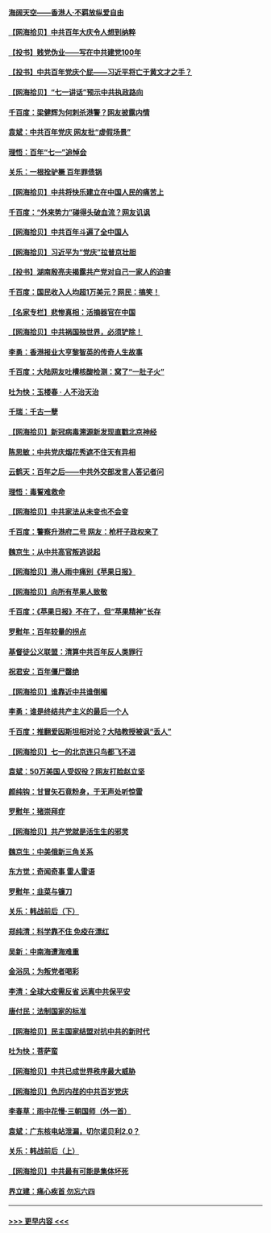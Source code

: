 #### [海阔天空——香港⼈·不羁放纵爱⾃由](../pages/nsc993/n13069407.md?t=07060551) 
#### [【网海拾贝】中共百年大庆令人想到纳粹](../pages/nsc993/n13068483.md?t=07060551) 
#### [【投书】贱党伪业——写在中共建党100年](../pages/nsc993/n13067843.md?t=07060551) 
#### [【投书】中共百年党庆个屁——习近平将亡于黄文才之手？](../pages/nsc993/n13067425.md?t=07060551) 
#### [【网海拾贝】“七一讲话”预示中共执政路向](../pages/nsc993/n13066434.md?t=07060551) 
#### [千百度：梁健辉为何刺杀港警？网友披露内情](../pages/nsc993/n13066979.md?t=07060551) 
#### [袁斌：中共百年党庆 网友批“虚假场景”](../pages/nsc993/n13066385.md?t=07060551) 
#### [理悟：百年“七一”追悼会](../pages/nsc993/n13066106.md?t=07060551) 
#### [关乐：一根拴驴橛 百年罪债锅](../pages/nsc993/n13066089.md?t=07060551) 
#### [【网海拾贝】中共将快乐建立在中国人民的痛苦上](../pages/nsc993/n13064939.md?t=07060551) 
#### [千百度：“外来势力”碰得头破血流？网友讥讽](../pages/nsc993/n13064878.md?t=07060551) 
#### [【网海拾贝】中共百年斗遍了全中国人](../pages/nsc993/n13060020.md?t=07060551) 
#### [【网海拾贝】习近平为“党庆”拉普京壮胆](../pages/nsc993/n13057781.md?t=07060551) 
#### [【投书】湖南殷亮夫揭露共产党对自己一家人的迫害](../pages/nsc993/n13057744.md?t=07060551) 
#### [千百度：国民收入人均超1万美元？网民：搞笑！](../pages/nsc993/n13057692.md?t=07060551) 
#### [【名家专栏】悲惨真相：活摘器官在中国](../pages/nsc993/n13056611.md?t=07060551) 
#### [【网海拾贝】中共祸国殃世界，必须铲除！](../pages/nsc993/n13056011.md?t=07060551) 
#### [李勇：香港报业大亨黎智英的传奇人生故事](../pages/nsc993/n13055258.md?t=07060551) 
#### [千百度：大陆网友吐槽核酸检测：窝了“一肚子火”](../pages/nsc993/n13055194.md?t=07060551) 
#### [吐为快：玉楼春 · 人不治天治](../pages/nsc993/n13054028.md?t=07060551) 
#### [千瑞：千古一孽](../pages/nsc993/n13054016.md?t=07060551) 
#### [【网海拾贝】新冠病毒溯源新发现直戳北京神经](../pages/nsc993/n13052425.md?t=07060551) 
#### [陈思敏：中共党庆烟花秀遮不住天有异相](../pages/nsc993/n13052020.md?t=07060551) 
#### [云鹤天：百年之后——中共外交部发言人答记者问](../pages/nsc993/n13051604.md?t=07060551) 
#### [理悟：毒誓难救命](../pages/nsc993/n13051601.md?t=07060551) 
#### [【网海拾贝】中共家法从未变也不会变](../pages/nsc993/n13050366.md?t=07060551) 
#### [千百度：警察升港府二号 网友：枪杆子政权来了](../pages/nsc993/n13050261.md?t=07060551) 
#### [魏京生：从中共高官叛逃说起](../pages/nsc993/n13048997.md?t=07060551) 
#### [【网海拾贝】港人雨中痛别《苹果日报》](../pages/nsc993/n13048941.md?t=07060551) 
#### [【网海拾贝】向所有苹果人致敬](../pages/nsc993/n13046795.md?t=07060551) 
#### [千百度：《苹果日报》不在了，但“苹果精神”长存](../pages/nsc993/n13046703.md?t=07060551) 
#### [罗慰年：百年较量的拐点](../pages/nsc993/n13046542.md?t=07060551) 
#### [基督徒公义联盟：清算中共百年反人类罪行](../pages/nsc993/n13046499.md?t=07060551) 
#### [祝君安：百年僵尸罄绝](../pages/nsc993/n13045595.md?t=07060551) 
#### [【网海拾贝】谁靠近中共谁倒楣](../pages/nsc993/n13044667.md?t=07060551) 
#### [李勇：谁是终结共产主义的最后一个人](../pages/nsc993/n13044397.md?t=07060551) 
#### [千百度：推翻爱因斯坦相对论？大陆教授被讽“丢人”](../pages/nsc993/n13043908.md?t=07060551) 
#### [【网海拾贝】七一的北京连只鸟都飞不进](../pages/nsc993/n13041377.md?t=07060551) 
#### [袁斌：50万美国人受奴役？网友打脸赵立坚](../pages/nsc993/n13041330.md?t=07060551) 
#### [颜纯钩：甘冒矢石竟粉身，于无声处听惊雷](../pages/nsc993/n13041140.md?t=07060551) 
#### [罗慰年：猪崇拜症](../pages/nsc993/n13041071.md?t=07060551) 
#### [【网海拾贝】共产党就是活生生的邪灵](../pages/nsc993/n13036627.md?t=07060551) 
#### [魏京生：中美俄新三角关系](../pages/nsc993/n13035986.md?t=07060551) 
#### [东方觉：奇闻奇事 雷人雷语](../pages/nsc993/n13035878.md?t=07060551) 
#### [罗慰年：韭菜与镰刀](../pages/nsc993/n13034374.md?t=07060551) 
#### [关乐：韩战前后（下）](../pages/nsc993/n13034113.md?t=07060551) 
#### [郑纯清：科学靠不住 免疫在漂红](../pages/nsc993/n13034093.md?t=07060551) 
#### [吴新：中南海遭海难重](../pages/nsc993/n13034084.md?t=07060551) 
#### [金浴凤：为叛党者喝彩](../pages/nsc993/n13034058.md?t=07060551) 
#### [李清：全球大疫需反省 远离中共保平安](../pages/nsc993/n13033784.md?t=07060551) 
#### [唐付民：法制国家的标准](../pages/nsc993/n13032944.md?t=07060551) 
#### [【网海拾贝】民主国家结盟对抗中共的新时代](../pages/nsc993/n13031717.md?t=07060551) 
#### [吐为快：菩萨蛮](../pages/nsc993/n13030033.md?t=07060551) 
#### [【网海拾贝】中共已成世界秩序最大威胁](../pages/nsc993/n13028138.md?t=07060551) 
#### [【网海拾贝】色厉内荏的中共百岁党庆](../pages/nsc993/n13025582.md?t=07060551) 
#### [李春草：雨中花慢‧三朝国师（外一首）](../pages/nsc993/n13025567.md?t=07060551) 
#### [袁斌：广东核电站泄漏，切尔诺贝利2.0？](../pages/nsc993/n13025475.md?t=07060551) 
#### [关乐：韩战前后（上）](../pages/nsc993/n13025387.md?t=07060551) 
#### [【网海拾贝】中共最有可能是集体坏死](../pages/nsc993/n13023101.md?t=07060551) 
#### [界立建：痛心疾首 勿忘六四](../pages/nsc993/n13022339.md?t=07060551) 

----
#### [ >>> 更早内容 <<< ](../indexes/nsc993-earlier.md)
